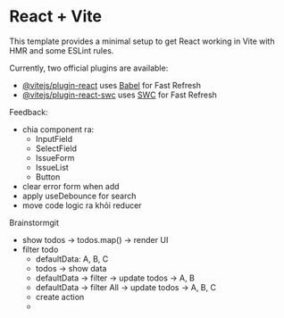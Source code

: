 # React + Vite

This template provides a minimal setup to get React working in Vite with HMR and some ESLint rules.

Currently, two official plugins are available:

- [@vitejs/plugin-react](https://github.com/vitejs/vite-plugin-react/blob/main/packages/plugin-react/README.md) uses [Babel](https://babeljs.io/) for Fast Refresh
- [@vitejs/plugin-react-swc](https://github.com/vitejs/vite-plugin-react-swc) uses [SWC](https://swc.rs/) for Fast Refresh


Feedback:
- chia component ra:
    - InputField
    - SelectField
    - IssueForm
    - IssueList
    - Button
- clear error form when add
- apply useDebounce for search
- move code logic ra khỏi reducer




Brainstormgit
- show todos -> todos.map() -> render UI
- filter todo
    - defaultData: A, B, C
    - todos -> show data
    - defaultData -> filter -> update todos -> A, B
    - defaultData -> filter All -> update todos -> A, B, C
    - create action
    -

